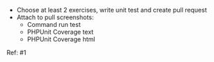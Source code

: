 - Choose at least 2 exercises, write unit test and create pull request
- Attach to pull screenshots:
  - Command run test
  - PHPUnit Coverage text
  - PHPUnit Coverage html

Ref: #1
